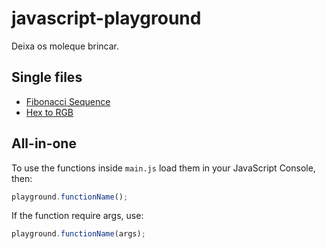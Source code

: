 javascript-playground
=====================
Deixa os moleque brincar.

## Single files
- [Fibonacci Sequence](https://github.com/jhonnymoreira/javascript-playground/tree/master/js/fibonacci)
- [Hex to RGB](https://github.com/jhonnymoreira/javascript-playground/tree/master/js/hex-to-rgb)

## All-in-one
To use the functions inside `main.js` load them in your JavaScript Console, then:
```javascript
playground.functionName();
```

If the function require args, use:
```javascript
playground.functionName(args);
```

